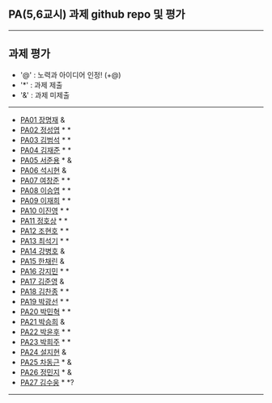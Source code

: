 ## PA(5,6교시) 과제 github repo 및 평가

---
## 과제 평가
- '@' : 노력과 아이디어 인정! (+@)
- '*' : 과제 제출 
- '&' : 과제 미제출 
---
- [PA01	장명재]() &
- [PA02	정성엽](https://github.com/yuby7569/pa02a) * *
- [PA03	김범석](https://github.com/ssgbeom1/pa03) * *
- [PA04	김재준](https://github.com/wowns969/PA04) * *
- [PA05	서준용](https://github.com/seojunyong89/PA05A) * &
- [PA06	석시현]() &
- [PA07	여창준](http://github.com/dpfpsel0622/pa07) * *
- [PA08	이승엽](https://github.com/lddor7/PA08) * *
- [PA09	이재희](https://github.com/ANA0517/PA09) * *
- [PA10	이진영](http://github.com/dlwlsdud7/PA10) * *
- [PA11	정호상](https://github.com/goaldeer/pa11) * *
- [PA12	조현호](https://github.com/whgusgh59/PA12) * *
- [PA13	최석기](https://github.com/tjrrl0904/PA13) * *
- [PA14	강병호]() &
- [PA15	한채린]() &
- [PA16	강지민](https://github.com/rkdwlals37/PA16) * *
- [PA17	김준영]() &
- [PA18	김찬종](https://github.com/chan8798/PA18) * *
- [PA19	박광선](https://github.com/pkjoee21/PA19) * *
- [PA20	박민혁](https://github.com/minhyeokpark/PA20) * *
- [PA21	박승희]() &
- [PA22	박윤후](https://github.com/qkrdbsgn12/pa22) * *
- [PA23	박희주](https://github.com/suyangegrong/PA23) * *
- [PA24	설지현]() &
- [PA25	차동근](https://github.com/chadg0502/PA25) * &
- [PA26	정민지](https://github.com/26pizza/PA26) * &
- [PA27 김수웅](https://github.com/rlatndnd9804/PA27) * *?
---


